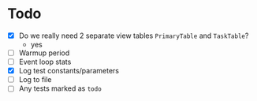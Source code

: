 # Todo

- [x] Do we really need 2 separate view tables `PrimaryTable` and `TaskTable`?
  - yes
- [ ] Warmup period
- [ ] Event loop stats
- [x] Log test constants/parameters
- [ ] Log to file
- [ ] Any tests marked as `todo`
